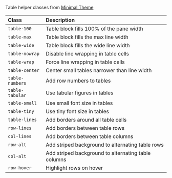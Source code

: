 Table helper classes from [Minimal Theme](https://minimal.guide/tables)

| Class           | Description                                         |
| :-------------- | :-------------------------------------------------- |
| `table-100`     | Table block fills 100% of the pane width            |
| `table-max`     | Table block fills the max line width                |
| `table-wide`    | Table block fills the wide line width               |
| `table-nowrap`  | Disable line wrapping in table cells                |
| `table-wrap`    | Force line wrapping in table cells                  |
| `table-center`  | Center small tables narrower than line width        |
| `table-numbers` | Add row numbers to tables                           |
| `table-tabular` | Use tabular figures in tables                       |
| `table-small`   | Use small font size in tables                       |
| `table-tiny`    | Use tiny font size in tables                        |
| `table-lines`   | Add borders around all table cells                  |
| `row-lines`     | Add borders between table rows                      |
| `col-lines`     | Add borders between table columns                   |
| `row-alt`       | Add striped background to alternating table rows    |
| `col-alt`       | Add striped background to alternating table columns |
| `row-hover`     | Highlight rows on hover                             |
